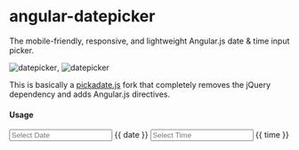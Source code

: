 # angular-datepicker

The mobile-friendly, responsive, and lightweight Angular.js date &amp; time input picker.

![datepicker](https://dl.dropboxusercontent.com/u/16304603/datepicker.PNG), ![datepicker](https://dl.dropboxusercontent.com/u/16304603/timepicker.PNG)

This is basically a [pickadate.js](https://github.com/amsul/pickadate.js) fork that completely removes the jQuery dependency and adds Angular.js directives.

#### Usage

<input type="text" pick-a-date="date" placeholder="Select Date" /> {{ date }}
<input type="text" pick-a-date="time" placeholder="Select Time" /> {{ time }}
